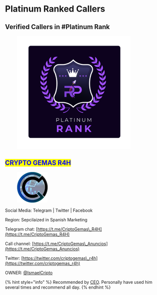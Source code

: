 # Platinum Ranked Callers

## Verified Callers in #Platinum Rank

<figure><img src="../../../.gitbook/assets/4 (2).png" alt="" width="375"><figcaption></figcaption></figure>

## <mark style="color:blue;">CRYPTO GEMAS R4H</mark>

<figure><img src="../../../.gitbook/assets/IMAGE 2025-01-05 120032.jpeg" alt="" width="101"><figcaption></figcaption></figure>

Social Media: Telegram | Twitter | Facebook

Region: Sepcilaized in Spanish Marketing

Telegram chat: [https://t.me/CriptoGemas\_R4H](https://t.me/CriptoGemas_R4H)

Call channel: [https://t.me/CriptoGemas\_Anuncios](https://t.me/CriptoGemas_Anuncios)

Twitter: [https://twitter.com/criptogemas\_r4h](https://twitter.com/criptogemas_r4h)

OWNER: [@IsmaelCripto](https://t.me/IsmaelCripto)

{% hint style="info" %}
Recommended by [CEO](https://t.me/rogerpad).  Personally have used him several times and recommend all day.
{% endhint %}

